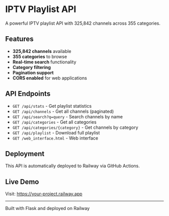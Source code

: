 # IPTV Playlist API 
 
A powerful IPTV playlist API with 325,842 channels across 355 categories. 
 
## Features 
 
- **325,842 channels** available 
- **355 categories** to browse 
- **Real-time search** functionality 
- **Category filtering** 
- **Pagination support** 
- **CORS enabled** for web applications 
 
## API Endpoints 
 
- `GET /api/stats` - Get playlist statistics 
- `GET /api/channels` - Get all channels (paginated) 
- `GET /api/search?q=query` - Search channels by name 
- `GET /api/categories` - Get all categories 
- `GET /api/categories/{category}` - Get channels by category 
- `GET /api/playlist` - Download full playlist 
- `GET /web_interface.html` - Web interface 
 
## Deployment 
 
This API is automatically deployed to Railway via GitHub Actions. 
 
## Live Demo 
 
Visit: https://your-project.railway.app 
 
--- 
Built with Flask and deployed on Railway 

